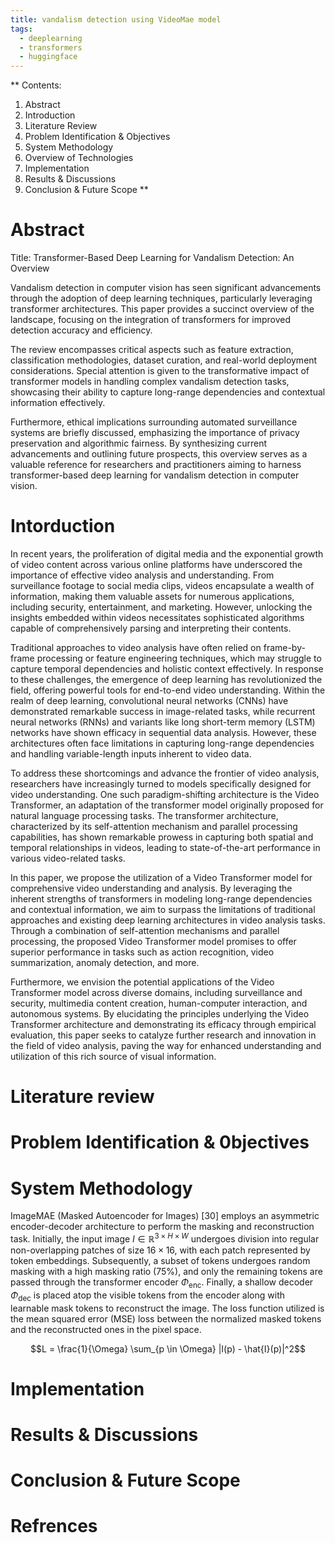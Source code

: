 ```yaml
---
title: vandalism detection using VideoMae model
tags:
  - deeplearning
  - transformers
  - huggingface
---
```



**
Contents: 
1. Abstract
2. Introduction
3. Literature Review
4. Problem Identification & Objectives
5. System Methodology
6. Overview of Technologies
7. Implementation
8. Results & Discussions
9. Conclusion & Future Scope
**
# Abstract
Title: Transformer-Based Deep Learning for Vandalism Detection: An Overview

Vandalism detection in computer vision has seen significant advancements through the adoption of deep learning techniques, particularly leveraging transformer architectures. This paper provides a succinct overview of the landscape, focusing on the integration of transformers for improved detection accuracy and efficiency.

The review encompasses critical aspects such as feature extraction, classification methodologies, dataset curation, and real-world deployment considerations. Special attention is given to the transformative impact of transformer models in handling complex vandalism detection tasks, showcasing their ability to capture long-range dependencies and contextual information effectively.

Furthermore, ethical implications surrounding automated surveillance systems are briefly discussed, emphasizing the importance of privacy preservation and algorithmic fairness. By synthesizing current advancements and outlining future prospects, this overview serves as a valuable reference for researchers and practitioners aiming to harness transformer-based deep learning for vandalism detection in computer vision.



# Intorduction

In recent years, the proliferation of digital media and the exponential growth of video content across various online platforms have underscored the importance of effective video analysis and understanding. From surveillance footage to social media clips, videos encapsulate a wealth of information, making them valuable assets for numerous applications, including security, entertainment, and marketing. However, unlocking the insights embedded within videos necessitates sophisticated algorithms capable of comprehensively parsing and interpreting their contents.

Traditional approaches to video analysis have often relied on frame-by-frame processing or feature engineering techniques, which may struggle to capture temporal dependencies and holistic context effectively. In response to these challenges, the emergence of deep learning has revolutionized the field, offering powerful tools for end-to-end video understanding. Within the realm of deep learning, convolutional neural networks (CNNs) have demonstrated remarkable success in image-related tasks, while recurrent neural networks (RNNs) and variants like long short-term memory (LSTM) networks have shown efficacy in sequential data analysis. However, these architectures often face limitations in capturing long-range dependencies and handling variable-length inputs inherent to video data.

To address these shortcomings and advance the frontier of video analysis, researchers have increasingly turned to models specifically designed for video understanding. One such paradigm-shifting architecture is the Video Transformer, an adaptation of the transformer model originally proposed for natural language processing tasks. The transformer architecture, characterized by its self-attention mechanism and parallel processing capabilities, has shown remarkable prowess in capturing both spatial and temporal relationships in videos, leading to state-of-the-art performance in various video-related tasks.

In this paper, we propose the utilization of a Video Transformer model for comprehensive video understanding and analysis. By leveraging the inherent strengths of transformers in modeling long-range dependencies and contextual information, we aim to surpass the limitations of traditional approaches and existing deep learning architectures in video analysis tasks. Through a combination of self-attention mechanisms and parallel processing, the proposed Video Transformer model promises to offer superior performance in tasks such as action recognition, video summarization, anomaly detection, and more.

Furthermore, we envision the potential applications of the Video Transformer model across diverse domains, including surveillance and security, multimedia content creation, human-computer interaction, and autonomous systems. By elucidating the principles underlying the Video Transformer architecture and demonstrating its efficacy through empirical evaluation, this paper seeks to catalyze further research and innovation in the field of video analysis, paving the way for enhanced understanding and utilization of this rich source of visual information.




# Literature review



# Problem Identification & 0bjectives 




# System Methodology


ImageMAE (Masked Autoencoder for Images) [30] employs an asymmetric encoder-decoder architecture to perform the masking and reconstruction task. Initially, the input image  $I \in \mathbb{R}^{3 \times H \times W}$ undergoes division into regular non-overlapping patches of size $16 \times 16$, with each patch represented by token embeddings. Subsequently, a subset of tokens undergoes random masking with a high masking ratio (75%), and only the remaining tokens are passed through the transformer encoder $\Phi_{\text{enc}}$. Finally, a shallow decoder $\Phi_{\text{dec}}$ is placed atop the visible tokens from the encoder along with learnable mask tokens to reconstruct the image. The loss function utilized is the mean squared error (MSE) loss between the normalized masked tokens and the reconstructed ones in the pixel space.

$$L = \frac{1}{\Omega} \sum_{p \in \Omega} |I(p) - \hat{I}(p)|^2$$



# Implementation



# Results & Discussions




# Conclusion & Future Scope





# Refrences
